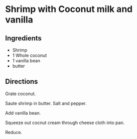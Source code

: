 # Shrimp with Coconut milk and vanilla 

<!-- BEGIN content -->

## Ingredients

- Shrimp
- 1 Whole coconut
- 1 vanilla bean
- butter

## Directions

Grate coconut.  
  
 Saute shrimp in butter. Salt and pepper.  
  
 Add vanilla bean.  
  
 Squeeze out cocnut cream through cheese cloth into pan.  
  
 Reduce.

<!-- END content -->

